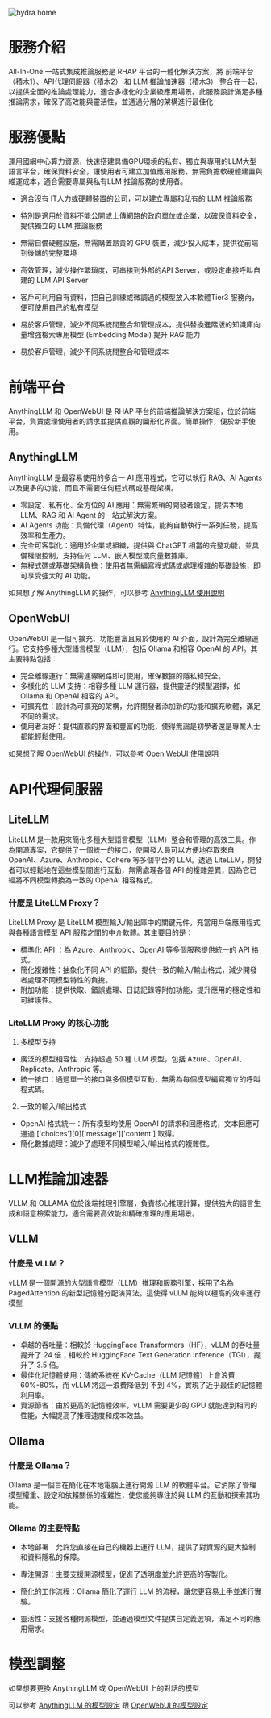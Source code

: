![hydra home](https://gitlab.td.nchc.org.tw/genai-project/docs-dev/-/wikis/img/Hummingbird.PNG)



# 服務介紹

All-In-One 一站式集成推論服務是 RHAP 平台的一體化解決方案，將 前端平台（積木1）、API代理伺服器（積木2） 和 LLM 推論加速器（積木3） 整合在一起，以提供全面的推論處理能力，適合多樣化的企業級應用場景。此服務設計滿足多種推論需求，確保了高效能與靈活性，並通過分層的架構進行最佳化

# 服務優點

運用國網中心算力資源，快速搭建具備GPU環境的私有、獨立與專用的LLM大型語言平台，確保資料安全，讓使用者可建立加值應用服務，無需負擔軟硬體建置與維運成本，適合需要專屬與私有LLM 推論服務的使用者。

-  適合沒有 IT人力或硬體裝置的公司，可以建立專屬和私有的 LLM 推論服務

-  特別是適用於資料不能公開或上傳網路的政府單位或企業，以確保資料安全，提供獨立的 LLM 推論服務

-  無需自備硬體設施，無需購置昂貴的 GPU 裝置，減少投入成本，提供從前端到後端的完整環境

-  高效管理，減少操作繁瑣度，可串接到外部的API Server，或設定串接呼叫自建的 LLM API Server

-  客戶可利用自有資料，把自己訓練或微調過的模型放入本軟體Tier3 服務內，便可使用自己的私有模型

-  易於客戶管理，減少不同系統間整合和管理成本，提供替換進階版的知識庫向量增強檢索專用模型 (Embedding Model) 提升 RAG 能力

-  易於客戶管理，減少不同系統間整合和管理成本







# 前端平台


AnythingLLM 和 OpenWebUI 是 RHAP 平台的前端推論解決方案組，位於前端平台，負責處理使用者的請求並提供直觀的圖形化界面。簡單操作，便於新手使用。


## AnythingLLM 

AnythingLLM 是最容易使用的多合一 AI 應用程式，它可以執行 RAG、AI Agents 以及更多的功能，而且不需要任何程式碼或基礎架構。


- 零設定、私有化、全方位的 AI 應用：無需繁瑣的開發者設定，提供本地 LLM、RAG 和 AI Agent 的一站式解決方案。
- AI Agents 功能：具備代理（Agent）特性，能夠自動執行一系列任務，提高效率和生產力。
- 完全可客製化：適用於企業或組織，提供與 ChatGPT 相當的完整功能，並具備權限控制，支持任何 LLM、嵌入模型或向量數據庫。
- 無程式碼或基礎架構負擔：使用者無需編寫程式碼或處理複雜的基礎設施，即可享受強大的 AI 功能。

如果想了解 AnythingLLM 的操作，可以參考 [AnythingLLM  使用說明](/docs/tools/AnythingLLM%20使用說明.md)


## OpenWebUI
OpenWebUI 是一個可擴充、功能豐富且易於使用的 AI 介面，設計為完全離線運行。它支持多種大型語言模型（LLM），包括 Ollama 和相容 OpenAI 的 API。其主要特點包括：

- 完全離線運行：無需連線網路即可使用，確保數據的隱私和安全。
- 多樣化的 LLM 支持：相容多種 LLM 運行器，提供靈活的模型選擇，如 Ollama 和 OpenAI 相容的 API。
- 可擴充性：設計為可擴充的架構，允許開發者添加新的功能和擴充軟體，滿足不同的需求。
- 使用者友好：提供直觀的界面和豐富的功能，使得無論是初學者還是專業人士都能輕鬆使用。

如果想了解 OpenWebUI 的操作，可以參考 [Open WebUI 使用說明](/docs/tools/OpenWebUI%20使用說明.md)


# API代理伺服器

## LiteLLM

LiteLLM 是一款用來簡化多種大型語言模型（LLM）整合和管理的高效工具。作為開源專案，它提供了一個統一的接口，使開發人員可以方便地存取來自 OpenAI、Azure、Anthropic、Cohere 等多個平台的 LLM。透過 LiteLLM，開發者可以輕鬆地在這些模型間進行互動，無需處理各個 API 的複雜差異，因為它已經將不同模型轉換為一致的 OpenAI 相容格式。

### 什麼是 LiteLLM Proxy？
LiteLLM Proxy 是 LiteLLM 模型輸入/輸出庫中的關鍵元件，充當用戶端應用程式與各種語言模型 API 服務之間的中介軟體。其主要目的是：

- 標準化 API ：為 Azure、Anthropic、OpenAI 等多個服務提供統一的 API 格式。
- 簡化複雜性：抽象化不同 API 的細節，提供一致的輸入/輸出格式，減少開發者處理不同模型特性的負擔。
- 附加功能：提供快取、錯誤處理、日誌記錄等附加功能，提升應用的穩定性和可維護性。

### LiteLLM Proxy 的核心功能
1. 多模型支持
- 廣泛的模型相容性：支持超過 50 種 LLM 模型，包括 Azure、OpenAI、Replicate、Anthropic 等。
- 統一接口：通過單一的接口與多個模型互動，無需為每個模型編寫獨立的呼叫程式碼。
2. 一致的輸入/輸出格式
- OpenAI 格式統一：所有模型均使用 OpenAI 的請求和回應格式，文本回應可通過 ['choices'][0]['message']['content'] 取得。
- 簡化數據處理：減少了處理不同模型輸入/輸出格式的複雜性。




# LLM推論加速器

VLLM 和 OLLAMA 位於後端推理引擎層，負責核心推理計算，提供強大的語言生成和語意檢索能力，適合需要高效能和精確推理的應用場景。

## VLLM

### 什麼是 vLLM？
vLLM 是一個開源的大型語言模型（LLM）推理和服務引擎，採用了名為 PagedAttention 的新型記憶體分配演算法。這使得 vLLM 能夠以極高的效率運行模型

### VLLM 的優點
- 卓越的吞吐量：相較於 HuggingFace Transformers（HF），vLLM 的吞吐量提升了 24 倍；相較於 HuggingFace Text Generation Inference（TGI），提升了 3.5 倍。
- 最佳化記憶體使用：傳統系統在 KV-Cache（LLM 記憶體）上會浪費 60%-80%，而 vLLM 將這一浪費降低到 不到 4%，實現了近乎最佳的記憶體利用率。
- 資源節省：由於更高的記憶體效率，vLLM 需要更少的 GPU 就能達到相同的性能，大幅提高了推理速度和成本效益。


## Ollama

### 什麼是 Ollama？
Ollama 是一個旨在簡化在本地電腦上運行開源 LLM 的軟體平台。它消除了管理模型權重、設定和依賴關係的複雜性，使您能夠專注於與 LLM 的互動和探索其功能。

### Ollama 的主要特點

- 本地部署：允許您直接在自己的機器上運行 LLM，提供了對資源的更大控制和資料隱私的保障。

- 專注開源：主要支援開源模型，促進了透明度並允許更高的客製化。

- 簡化的工作流程：Ollama 簡化了運行 LLM 的流程，讓您更容易上手並進行實驗。

- 靈活性：支援各種開源模型，並通過模型文件提供自定義選項，滿足不同的應用需求。



# 模型調整

如果想要更換 AnythingLLM 或 OpenWebUI 上的對話的模型
<br />

可以參考 [AnythingLLM 的模型設定](/docs/tools/AnythingLLM%20使用說明.md#模型設定) 跟 [OpenWebUI 的模型設定](/docs/tools/OpenWebUI%20使用說明.md)
